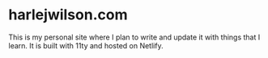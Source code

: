 # harlejwilson.com

This is my personal site where I plan to write and update it with things that I learn. It is built with 11ty and hosted on Netlify.
